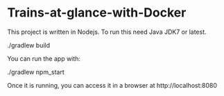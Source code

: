 # Trains-at-glance-with-Docker

This project is written in Nodejs. To run this need Java JDK7 or latest. 

./gradlew build

You can run the app with:

./gradlew npm_start

Once it is running, you can access it in a browser at http://localhost:8080
